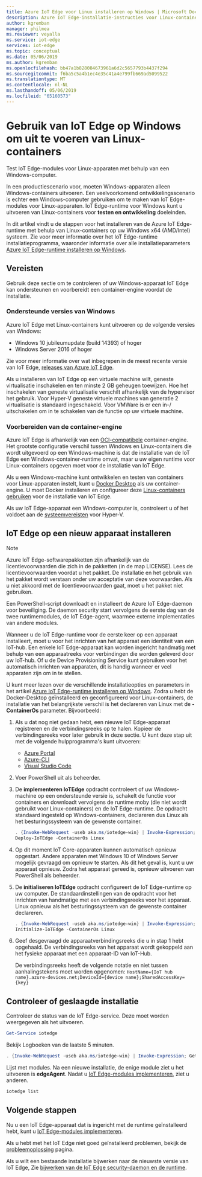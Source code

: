 ```yaml
---
title: Azure IoT Edge voor Linux installeren op Windows | Microsoft Docs
description: Azure IoT Edge-installatie-instructies voor Linux-containers op Windows 10, Windows Server en Windows IoT Core
author: kgremban
manager: philmea
ms.reviewer: veyalla
ms.service: iot-edge
services: iot-edge
ms.topic: conceptual
ms.date: 05/06/2019
ms.author: kgremban
ms.openlocfilehash: bb47a1b828084673961a6d2c5657793b4437f294
ms.sourcegitcommit: f6ba5c5a4b1ec4e35c41a4e799fb669ad5099522
ms.translationtype: MT
ms.contentlocale: nl-NL
ms.lasthandoff: 05/06/2019
ms.locfileid: "65160573"
---
```

# <a name="use-iot-edge-on-windows-to-run-linux-containers"></a>Gebruik van IoT Edge op Windows om uit te voeren van Linux-containers

Test IoT Edge-modules voor Linux-apparaten met behulp van een Windows-computer. 

In een productiescenario voor, moeten Windows-apparaten alleen Windows-containers uitvoeren. Een veelvoorkomend ontwikkelingsscenario is echter een Windows-computer gebruiken om te maken van IoT Edge-modules voor Linux-apparaten. IoT Edge-runtime voor Windows kunt u uitvoeren van Linux-containers voor **testen en ontwikkeling** doeleinden. 

In dit artikel vindt u de stappen voor het installeren van de Azure IoT Edge-runtime met behulp van Linux-containers op uw Windows x64 (AMD/Intel) systeem. Zie voor meer informatie over het IoT Edge-runtime installatieprogramma, waaronder informatie over alle installatieparameters [Azure IoT Edge-runtime installeren op Windows](how-to-install-iot-edge-windows.md).

## <a name="prerequisites"></a>Vereisten

Gebruik deze sectie om te controleren of uw Windows-apparaat IoT Edge kan ondersteunen en voorbereidt een container-engine voordat de installatie. 

### <a name="supported-windows-versions"></a>Ondersteunde versies van Windows

Azure IoT Edge met Linux-containers kunt uitvoeren op de volgende versies van Windows: 
* Windows 10 jubileumupdate (build 14393) of hoger
* Windows Server 2016 of hoger

Zie voor meer informatie over wat inbegrepen in de meest recente versie van IoT Edge, [releases van Azure IoT Edge](https://github.com/Azure/azure-iotedge/releases).

Als u installeren van IoT Edge op een virtuele machine wilt, geneste virtualisatie inschakelen en ten minste 2 GB geheugen toewijzen. Hoe het inschakelen van geneste virtualisatie verschilt afhankelijk van de hypervisor het gebruik. Voor Hyper-V geneste virtuele machines van generatie 2 virtualisatie is standaard ingeschakeld. Voor VMWare is er een in-/ uitschakelen om in te schakelen van de functie op uw virtuele machine. 

### <a name="prepare-the-container-engine"></a>Voorbereiden van de container-engine 

Azure IoT Edge is afhankelijk van een [OCI-compatibele](https://www.opencontainers.org/) container-engine. Het grootste configuratie verschil tussen Windows en Linux-containers die wordt uitgevoerd op een Windows-machine is dat de installatie van de IoT Edge een Windows-container-runtime omvat, maar u uw eigen runtime voor Linux-containers opgeven moet voor de installatie van IoT Edge. 

Als u een Windows-machine kunt ontwikkelen en testen van containers voor Linux-apparaten instelt, kunt u [Docker Desktop](https://www.docker.com/docker-windows) als uw container-engine. U moet Docker installeren en configureer deze [Linux-containers gebruiken](https://docs.docker.com/docker-for-windows/#switch-between-windows-and-linux-containers) voor de installatie van IoT Edge.  

Als uw IoT Edge-apparaat een Windows-computer is, controleert u of het voldoet aan de [systeemvereisten](https://docs.microsoft.com/virtualization/hyper-v-on-windows/reference/hyper-v-requirements) voor Hyper-V.

## <a name="install-iot-edge-on-a-new-device"></a>IoT Edge op een nieuw apparaat installeren

>[!NOTE]
>Azure IoT Edge-softwarepakketten zijn afhankelijk van de licentievoorwaarden die zich in de pakketten (in de map LICENSE). Lees de licentievoorwaarden voordat u het pakket. De installatie en het gebruik van het pakket wordt verstaan onder uw acceptatie van deze voorwaarden. Als u niet akkoord met de licentievoorwaarden gaat, moet u het pakket niet gebruiken.

Een PowerShell-script downloadt en installeert de Azure IoT Edge-daemon voor beveiliging. De daemon security start vervolgens de eerste dag van de twee runtimemodules, de IoT Edge-agent, waarmee externe implementaties van andere modules. 

Wanneer u de IoT Edge-runtime voor de eerste keer op een apparaat installeert, moet u voor het inrichten van het apparaat een identiteit van een IoT-hub. Een enkele IoT Edge-apparaat kan worden ingericht handmatig met behulp van een apparaatreeks voor verbindingen die worden geleverd door uw IoT-hub. Of u de Device Provisioning Service kunt gebruiken voor het automatisch inrichten van apparaten, dit is handig wanneer er veel apparaten zijn om in te stellen. 

U kunt meer lezen over de verschillende installatieopties en parameters in het artikel [Azure IoT Edge-runtime installeren op Windows](how-to-install-iot-edge-windows.md). Zodra u hebt de Docker-Desktop geïnstalleerd en geconfigureerd voor Linux-containers, de installatie van het belangrijkste verschil is het declareren van Linux met de **- ContainerOs** parameter. Bijvoorbeeld: 

1. Als u dat nog niet gedaan hebt, een nieuwe IoT Edge-apparaat registreren en de verbindingsreeks op te halen. Kopieer de verbindingsreeks voor later gebruik in deze sectie. U kunt deze stap uit met de volgende hulpprogramma's kunt uitvoeren:

   * [Azure Portal](how-to-register-device-portal.md)
   * [Azure-CLI](how-to-register-device-cli.md)
   * [Visual Studio Code](how-to-register-device-vscode.md)

2. Voer PowerShell uit als beheerder.

3. De **implementeren IoTEdge** opdracht controleert of uw Windows-machine op een ondersteunde versie is, schakelt de functie voor containers en downloadt vervolgens de runtime moby (die niet wordt gebruikt voor Linux-containers) en de IoT Edge-runtime. De opdracht standaard ingesteld op Windows-containers, declareren dus Linux als het besturingssysteem van de gewenste container. 

   ```powershell
   . {Invoke-WebRequest -useb aka.ms/iotedge-win} | Invoke-Expression; `
   Deploy-IoTEdge -ContainerOs Linux
   ```

4. Op dit moment IoT Core-apparaten kunnen automatisch opnieuw opgestart. Andere apparaten met Windows 10 of Windows Server mogelijk gevraagd om opnieuw te starten. Als dit het geval is, kunt u uw apparaat opnieuw. Zodra het apparaat gereed is, opnieuw uitvoeren van PowerShell als beheerder.

5. De **initialiseren IoTEdge** opdracht configureert de IoT Edge-runtime op uw computer. De standaardinstellingen van de opdracht voor het inrichten van handmatige met een verbindingsreeks voor het apparaat. Linux opnieuw als het besturingssysteem van de gewenste container declareren. 

   ```powershell
   . {Invoke-WebRequest -useb aka.ms/iotedge-win} | Invoke-Expression; `
   Initialize-IoTEdge -ContainerOs Linux
   ```

6. Geef desgevraagd de apparaatverbindingsreeks die u in stap 1 hebt opgehaald. De verbindingsreeks van het apparaat wordt gekoppeld aan het fysieke apparaat met een apparaat-ID van IoT-Hub. 

   De verbindingsreeks heeft de volgende notatie en niet tussen aanhalingstekens moet worden opgenomen: `HostName={IoT hub name}.azure-devices.net;DeviceId={device name};SharedAccessKey={key}`

## <a name="verify-successful-installation"></a>Controleer of geslaagde installatie

Controleer de status van de IoT Edge-service. Deze moet worden weergegeven als het uitvoeren.  

```powershell
Get-Service iotedge
```

Bekijk Logboeken van de laatste 5 minuten. 

```powershell
. {Invoke-WebRequest -useb aka.ms/iotedge-win} | Invoke-Expression; Get-IoTEdgeLog
```

Lijst met modules. Na een nieuwe installatie, de enige module ziet u het uitvoeren is **edgeAgent**. Nadat u [IoT Edge-modules implementeren](how-to-deploy-modules-portal.md), ziet u anderen. 

```powershell
iotedge list
```

## <a name="next-steps"></a>Volgende stappen

Nu u een IoT Edge-apparaat dat is ingericht met de runtime geïnstalleerd hebt, kunt u [IoT Edge-modules implementeren](how-to-deploy-modules-portal.md).

Als u hebt met het IoT Edge niet goed geïnstalleerd problemen, bekijk de [probleemoplossing](troubleshoot.md) pagina.

Als u wilt een bestaande installatie bijwerken naar de nieuwste versie van IoT Edge, Zie [bijwerken van de IoT Edge security-daemon en de runtime](how-to-update-iot-edge.md).

